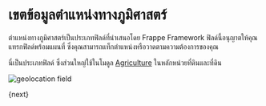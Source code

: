 # เขตข้อมูลตำแหน่งทางภูมิศาสตร์

ตำแหน่งทางภูมิศาสตร์เป็นประเภทฟิลด์ที่นำเสนอโดย Frappe Framework ฟิลด์นี้อนุญาตให้คุณแทรกฟิลด์พร้อมแผนที่ ซึ่งคุณสามารถแท็กตำแหน่งหรือวาดตามความต้องการของคุณ

นี่เป็นประเภทฟิลด์ ซึ่งส่วนใหญ่ใช้ในโมดูล [Agriculture](/docs/user/manual/th/agriculture) ในหลักหน่วยที่ดินและที่ดิน

<img alt="geolocation field" class="screenshot" src="{{docs_base_url}}/assets/img/articles/geolocation-field.gif">

{next}
